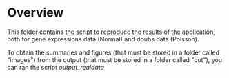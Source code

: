 # Overview
This folder contains the script to reproduce the results of the application, both for gene expressions data (Normal) and doubs data (Poisson).

To obtain the summaries and figures (that must be stored in a folder called "images") from the output (that must be stored in a folder called "out"), you can ran the script _output\_realdata_
